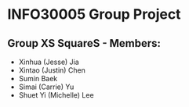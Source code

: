 # INFO30005 Group Project

## Group XS SquareS - Members:  
* Xinhua (Jesse) Jia
* Xintao (Justin) Chen
* Sumin Baek
* Simai (Carrie) Yu
* Shuet Yi (Michelle) Lee
